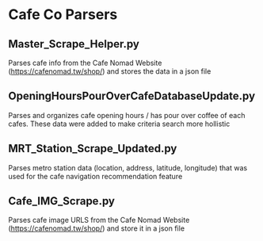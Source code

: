 # Cafe Co Parsers

## Master_Scrape_Helper.py
Parses cafe info from the Cafe Nomad Website (https://cafenomad.tw/shop/) and stores the data in a json file

## OpeningHoursPourOverCafeDatabaseUpdate.py
Parses and organizes cafe opening hours / has pour over coffee of each cafes. These data were added to make criteria search more hollistic

## MRT_Station_Scrape_Updated.py
Parses metro station data (location, address, latitude, longitude) that was used for the cafe navigation recommendation feature

## Cafe_IMG_Scrape.py
Parses cafe image URLS from the Cafe Nomad Website (https://cafenomad.tw/shop/) and store it in a json file